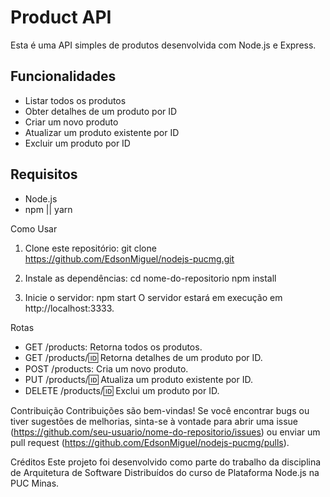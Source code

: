 # Product API

Esta é uma API simples de produtos desenvolvida com Node.js e Express.

## Funcionalidades
- Listar todos os produtos
- Obter detalhes de um produto por ID
- Criar um novo produto
- Atualizar um produto existente por ID
- Excluir um produto por ID

## Requisitos
- Node.js 
- npm || yarn

Como Usar
1. Clone este repositório:
   git clone https://github.com/EdsonMiguel/nodejs-pucmg.git

2. Instale as dependências:
   cd nome-do-repositorio
   npm install

3. Inicie o servidor:
   npm start
   O servidor estará em execução em http://localhost:3333.

Rotas
- GET /products: Retorna todos os produtos.
- GET /products/:id: Retorna detalhes de um produto por ID.
- POST /products: Cria um novo produto.
- PUT /products/:id: Atualiza um produto existente por ID.
- DELETE /products/:id: Exclui um produto por ID.

Contribuição
Contribuições são bem-vindas! Se você encontrar bugs ou tiver sugestões de melhorias, sinta-se à vontade para abrir uma issue (https://github.com/seu-usuario/nome-do-repositorio/issues) ou enviar um pull request (https://github.com/EdsonMiguel/nodejs-pucmg/pulls).

Créditos
Este projeto foi desenvolvido como parte do trabalho da disciplina de Arquitetura de Software Distribuídos do curso de Plataforma Node.js na PUC Minas.


